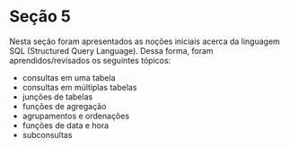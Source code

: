 # Seção 5
Nesta seção foram apresentados as noções iniciais acerca da linguagem SQL (Structured Query Language). Dessa forma, foram aprendidos/revisados os seguintes tópicos: 
   - consultas em uma tabela
   - consultas em múltiplas tabelas 
   - junções de tabelas
   - funções de agregação
   - agrupamentos e ordenações
   - funções de data e hora
   - subconsultas